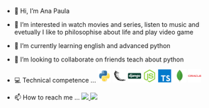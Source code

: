 - 👋 Hi, I’m Ana Paula
- 👀 I’m interested in watch movies and series, listen to music and evetually I like to philosophise about life and play video game  
- 🌱 I’m currently learning english and advanced python
- 💞️ I’m looking to collaborate on friends teach about python

- 💻 Technical competence ... 
  <img height="30" src="https://raw.githubusercontent.com/devicons/devicon/master/icons/python/python-original.svg">
  <img height="30" src="https://raw.githubusercontent.com/devicons/devicon/master/icons/flask/flask-original.svg">
  <img height="30" src="https://raw.githubusercontent.com/devicons/devicon/master/icons/django/django-original.svg">
  <img height="30" src="https://raw.githubusercontent.com/devicons/devicon/master/icons/nodejs/nodejs-original.svg">
  <img height="30" src="https://raw.githubusercontent.com/devicons/devicon/master/icons/typescript/typescript-original.svg">
  <img height="30" src="https://raw.githubusercontent.com/devicons/devicon/master/icons/mongodb/mongodb-original.svg">
  <img height="30" src="https://raw.githubusercontent.com/devicons/devicon/master/icons/oracle/oracle-original.svg">

- 📫 How to reach me ... 
  <a href="https://app.slack.com/client/T02CW8PH8/D033BTQE1AS" alt="slack" target="_blank">
    <img src="https://img.shields.io/badge/-Slack-blueviolet?style=flat-square&logo=slack&logoColor=white" />
  </a>
  <a href="mailto:ana.lopes1@creditas.com" alt="gmail" target="_blank">
    <img src="https://img.shields.io/badge/-Gmail-FF0000?style=flat-square&labelColor=FF0000&logo=gmail&logoColor=white&link=mailto:ana.lopes1@creditas.com" />
  </a>

<!---
anapalopes/anapalopes is a ✨ special ✨ repository because its `README.md` (this file) appears on your GitHub profile.
You can click the Preview link to take a look at your changes.
--->
